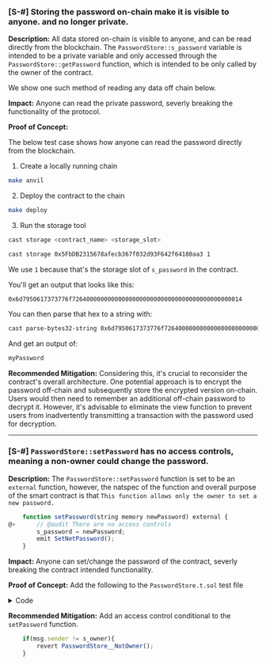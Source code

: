 ### [S-#] Storing the password on-chain make it is visible to anyone. and no longer private.

**Description:** All data stored on-chain is visible to anyone, and can be read directly from the blockchain. The `PasswordStore::s_password` variable is intended to be a private variable and only accessed through the `PasswordStore::getPassword` function, which is intended to be only called by the owner of the contract.

We show one such method of reading any data off chain below.

**Impact:** Anyone can read the private password, severly breaking the functionality of the protocol.

**Proof of Concept:**

The below test case shows how anyone can read the password directly from the blockchain.

1. Create a locally running chain

```bash
make anvil
```

2. Deploy the contract to the chain

```bash
make deploy
```

3. Run the storage tool

```bash
cast storage <contract_name> <storage_slot>
```

```bash
cast storage 0x5FbDB2315678afecb367f032d93F642f64180aa3 1
```

We use `1` because that's the storage slot of `s_password` in the contract.

You'll get an output that looks like this:

`0x6d7950617373776f726400000000000000000000000000000000000000000014`

You can then parse that hex to a string with:

```bash
cast parse-bytes32-string 0x6d7950617373776f726400000000000000000000000000000000000000000014
```

And get an output of:

```bash
myPassword
```

**Recommended Mitigation:** Considering this, it's crucial to reconsider the contract's overall architecture. One potential approach is to encrypt the password off-chain and subsequently store the encrypted version on-chain. Users would then need to remember an additional off-chain password to decrypt it. However, it's advisable to eliminate the view function to prevent users from inadvertently transmitting a transaction with the password used for decryption.

---

### [S-#] `PasswordStore::setPassword` has no access controls, meaning a non-owner could change the password.

**Description:** The `PasswordStore::setPassword` function is set to be an `external` function, however, the natspec of the function and overall purpose of the smart contract is that `This function allows only the owner to set a new password.`

```js
    function setPassword(string memory newPassword) external {
@>      // @audit There are no access controls
        s_password = newPassword;
        emit SetNetPassword();
    }
```

**Impact:** Anyone can set/change the password of the contract, severly breaking the contract intended functionality.

**Proof of Concept:** Add the following to the `PasswordStore.t.sol` test file

<details>
<summary>Code</summary>

```js
    function test_Fuzz_Anyone_Can_Set_Password(address randomAddress) public {
        vm.assume(randomAddress != owner);

        string memory newPassword = "newPassword";
        vm.startPrank(randomAddress);
        passwordStore.setPassword(newPassword);
        vm.stopPrank();

        vm.startPrank(owner);
        string memory currentPassword = passwordStore.getPassword();
        vm.stopPrank();

        assertEq(currentPassword, newPassword);
    }
```

</details>

**Recommended Mitigation:** Add an access control conditional to the `setPassword` function.

```js
    if(msg.sender != s_owner){
        revert PasswordStore__NotOwner();
    }
```

